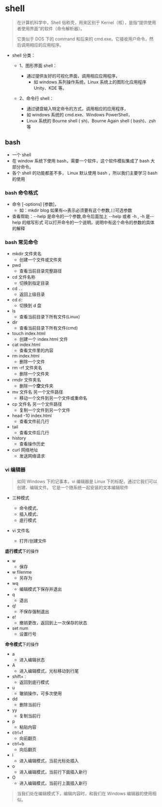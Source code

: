 # shell

> 在计算机科学中，Shell 俗称壳，用来区别于 Kernel（核），是指“提供使用者使用界面”的软件（命令解析器）。
>
> 它类似于 DOS 下的 command 和后来的 cmd.exe。它接收用户命令，然后调用相应的应用程序。

- shell 分类：

  - 1、图形界面 shell：

    - 通过提供友好的可视化界面，调用相应应用程序，
      - 如 windows 系列操作系统，Linux 系统上的图形化应用程序 Unity、KDE 等。

  - 2、命令行 shell：
    - 通过键盘输入特定命令的方式，调用相应的应用程序，
    - 如 windows 系统的 cmd.exe、Windows PowerShell，
    - Linux 系统的 Bourne shell ( sh)、Bourne Again shell ( bash)、zsh 等

## bash

- 一个 shell
- 在 window 系统下使用 bash，需要一个软件，这个软件模拟集成了 bash 大部分命令。
- 各个 shell 的功能都差不多， Linux 默认使用 bash ，所以我们主要学习 bash 的使用

### bash 命令格式

- 命令 [-options] [参数]，
  - 如：mkdir blog 如果有`<>`表示必须要有这个参数,`[]`可选参数
- 查看帮助：--help 是命令的一个参数,命令后面加上 --help 或者 -h , -h 是--help 的缩写形式 可以打开命令的一个说明，说明中有这个命令的参数的具体的解释

### bash 常见命令

- mkdir 文件夹名
  - 创建一个文件或文件夹
- pwd
  - 查看当前目录完整路径
- cd 文件名称
  - 切换到指定目录
- cd `..`
  - 返回上级目录
- cd `d:`
  - 切换到 d 盘
- ls
  - 查看当前目录下所有文件(Linux)
- dir
  - 查看当前目录下所有文件(cmd)
- touch index.html
  - 创建一个 index.html 文件
- cat index.html
  - 查看文件里的内容
- rm index.html
  - 删除一个文件
- rm -rf 文件夹名
  - 删除一个文件夹
- rmdir 文件夹名
  - 删除一个**空**文件夹
- mv 文件名 另一个文件路径
  - 移动一个文件到另一个文件或重命名
- cp 文件名 另一个文件路径
  - 复制一个文件到另一个文件
- head -10 index.html
  - 查看文件前几行
- tail
  - 查看文件后几行
- history
  - 查看操作历史
- curl 网络地址
  - 发送网络请求

### vi 编辑器

> 如同 Windows 下的记事本，vi 编辑器是 Linux 下的标配，通过它我们可以创建、编辑文件。
> 它是一个随系统一起安装的文本编辑软件

- 三种模式

  - 命令模式、
  - 插入模式、
  - 底行模式

- vi 文件名
  - 打开/创建文件

**底行模式**下的操作

- w
  - 保存
- w filenme
  - 另存为
- wq
  - 编辑模式下保存并退出
- q
  - 退出
- q!
  - 不保存强制退出
- e!
  - 撤销更改，返回到上一次保存的状态
- set num
  - 设置行号

**命令模式**下的操作

- a
  - 进入编辑状态
- A
  - 进入编辑模式，光标移动到行尾
- shift+`：`
  - 返回到底行模式
- u
  - 辙销操作，可多次使用
- dd
  - 删除当前行
- yy
  - 复制当前行
- p
  - 粘贴内容
- ctrl+f
  - 向前翻页
- ctrl+b
  - 向后翻页
- i
  - 进入编辑模式，当前光标处插入
- o
  - 进入编辑模式，当前行下面插入新行
- O
  - 进入编辑模式，当前行上面插入新行

> 当我们处在编辑模式下，编辑内容时，和我们在 Windows 编辑器的使用相似。
